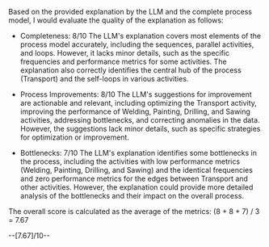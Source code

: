 Based on the provided explanation by the LLM and the complete process model, I would evaluate the quality of the explanation as follows:

* Completeness: 8/10
The LLM's explanation covers most elements of the process model accurately, including the sequences, parallel activities, and loops. However, it lacks minor details, such as the specific frequencies and performance metrics for some activities. The explanation also correctly identifies the central hub of the process (Transport) and the self-loops in various activities.

* Process Improvements: 8/10
The LLM's suggestions for improvement are actionable and relevant, including optimizing the Transport activity, improving the performance of Welding, Painting, Drilling, and Sawing activities, addressing bottlenecks, and correcting anomalies in the data. However, the suggestions lack minor details, such as specific strategies for optimization or improvement.

* Bottlenecks: 7/10
The LLM's explanation identifies some bottlenecks in the process, including the activities with low performance metrics (Welding, Painting, Drilling, and Sawing) and the identical frequencies and zero performance metrics for the edges between Transport and other activities. However, the explanation could provide more detailed analysis of the bottlenecks and their impact on the overall process.

The overall score is calculated as the average of the metrics: (8 + 8 + 7) / 3 = 7.67

--[7.67]/10--